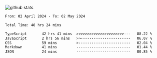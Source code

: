 
![github stats](https://github-readme-stats.vercel.app/api?username=realmahd1&show_icons=true&theme=codeSTACKr&hide_rank=true&count_private=true)

<!--START_SECTION:waka-->

```txt
From: 02 April 2024 - To: 02 May 2024

Total Time: 48 hrs 24 mins

TypeScript       42 hrs 41 mins  >>>>>>>>>>>>>>>>>>>>>>---   88.22 %
JavaScript       2 hrs 56 mins   >>-----------------------   06.07 %
CSS              59 mins         >------------------------   02.04 %
Markdown         41 mins         -------------------------   01.44 %
JSON             24 mins         -------------------------   00.85 %
```

<!--END_SECTION:waka-->
